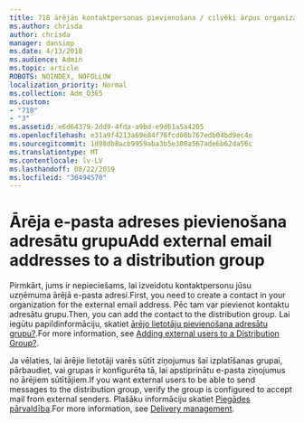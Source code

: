 ```yaml
---
title: 718 ārējās kontaktpersonas pievienošana / cilvēki ārpus organizācijas adresātu sarakstam
ms.author: chrisda
author: chrisda
manager: dansimp
ms.date: 4/13/2018
ms.audience: Admin
ms.topic: article
ROBOTS: NOINDEX, NOFOLLOW
localization_priority: Normal
ms.collection: Adm_O365
ms.custom:
- "718"
- "3"
ms.assetid: e6d64379-2dd9-4fda-a9bd-e9d61a5a4205
ms.openlocfilehash: e31a9f4213a69e84f78fcd00b767edb04bd9ec4e
ms.sourcegitcommit: 1d98db8acb9959aba3b5e308a567ade6b62da56c
ms.translationtype: MT
ms.contentlocale: lv-LV
ms.lasthandoff: 08/22/2019
ms.locfileid: "36494570"
---
```

# <a name="add-external-email-addresses-to-a-distribution-group"></a><span data-ttu-id="5f69f-102">Ārēja e-pasta adreses pievienošana adresātu grupu</span><span class="sxs-lookup"><span data-stu-id="5f69f-102">Add external email addresses to a distribution group</span></span>

<span data-ttu-id="5f69f-103">Pirmkārt, jums ir nepieciešams, lai izveidotu kontaktpersonu jūsu uzņēmuma ārējā e-pasta adresi.</span><span class="sxs-lookup"><span data-stu-id="5f69f-103">First, you need to create a contact in your organization for the external email address.</span></span> <span data-ttu-id="5f69f-104">Pēc tam var pievienot kontaktu adresātu grupu.</span><span class="sxs-lookup"><span data-stu-id="5f69f-104">Then, you can add the contact to the distribution group.</span></span> <span data-ttu-id="5f69f-105">Lai iegūtu papildinformāciju, skatiet [ārējo lietotāju pievienošana adresātu grupu?](https://support.office.com/client/caa0f310-0bb7-48e3-8ad2-cb358b53bbba).</span><span class="sxs-lookup"><span data-stu-id="5f69f-105">For more information, see [Adding external users to a Distribution Group?](https://support.office.com/client/caa0f310-0bb7-48e3-8ad2-cb358b53bbba).</span></span>

<span data-ttu-id="5f69f-106">Ja vēlaties, lai ārējie lietotāji varēs sūtīt ziņojumus šai izplatīšanas grupai, pārbaudiet, vai grupas ir konfigurēta tā, lai apstiprinātu e-pasta ziņojumus no ārējiem sūtītājiem.</span><span class="sxs-lookup"><span data-stu-id="5f69f-106">If you want external users to be able to send messages to the distribution group, verify the group is configured to accept mail from external senders.</span></span> <span data-ttu-id="5f69f-107">Plašāku informāciju skatiet [Piegādes pārvaldība](https://technet.microsoft.com/library/bb124513.aspx#deliverymanagement).</span><span class="sxs-lookup"><span data-stu-id="5f69f-107">For more information, see [Delivery management](https://technet.microsoft.com/library/bb124513.aspx#deliverymanagement).</span></span>
